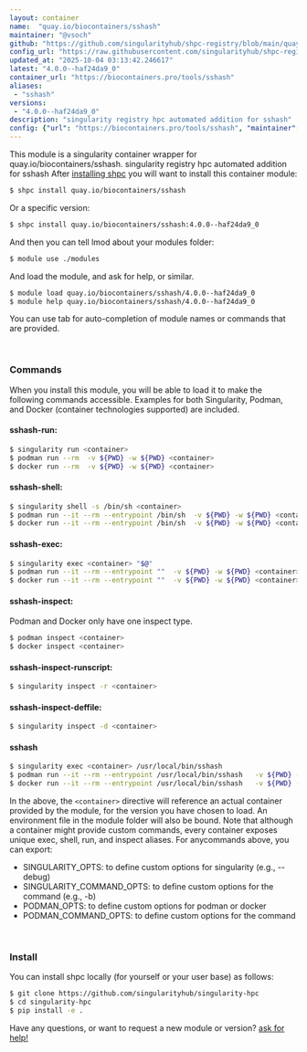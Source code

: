 ```yaml
---
layout: container
name:  "quay.io/biocontainers/sshash"
maintainer: "@vsoch"
github: "https://github.com/singularityhub/shpc-registry/blob/main/quay.io/biocontainers/sshash/container.yaml"
config_url: "https://raw.githubusercontent.com/singularityhub/shpc-registry/main/quay.io/biocontainers/sshash/container.yaml"
updated_at: "2025-10-04 03:13:42.246617"
latest: "4.0.0--haf24da9_0"
container_url: "https://biocontainers.pro/tools/sshash"
aliases:
 - "sshash"
versions:
 - "4.0.0--haf24da9_0"
description: "singularity registry hpc automated addition for sshash"
config: {"url": "https://biocontainers.pro/tools/sshash", "maintainer": "@vsoch", "description": "singularity registry hpc automated addition for sshash", "latest": {"4.0.0--haf24da9_0": "sha256:83d971cf857b249dd2227c84a63028289a1a24afffdc6e8c38c9003c8dd2800a"}, "tags": {"4.0.0--haf24da9_0": "sha256:83d971cf857b249dd2227c84a63028289a1a24afffdc6e8c38c9003c8dd2800a"}, "docker": "quay.io/biocontainers/sshash", "aliases": {"sshash": "/usr/local/bin/sshash"}}
---
```


This module is a singularity container wrapper for quay.io/biocontainers/sshash.
singularity registry hpc automated addition for sshash
After [installing shpc](#install) you will want to install this container module:


```bash
$ shpc install quay.io/biocontainers/sshash
```

Or a specific version:

```bash
$ shpc install quay.io/biocontainers/sshash:4.0.0--haf24da9_0
```

And then you can tell lmod about your modules folder:

```bash
$ module use ./modules
```

And load the module, and ask for help, or similar.

```bash
$ module load quay.io/biocontainers/sshash/4.0.0--haf24da9_0
$ module help quay.io/biocontainers/sshash/4.0.0--haf24da9_0
```

You can use tab for auto-completion of module names or commands that are provided.

<br>

### Commands

When you install this module, you will be able to load it to make the following commands accessible.
Examples for both Singularity, Podman, and Docker (container technologies supported) are included.

#### sshash-run:

```bash
$ singularity run <container>
$ podman run --rm  -v ${PWD} -w ${PWD} <container>
$ docker run --rm  -v ${PWD} -w ${PWD} <container>
```

#### sshash-shell:

```bash
$ singularity shell -s /bin/sh <container>
$ podman run --it --rm --entrypoint /bin/sh  -v ${PWD} -w ${PWD} <container>
$ docker run --it --rm --entrypoint /bin/sh  -v ${PWD} -w ${PWD} <container>
```

#### sshash-exec:

```bash
$ singularity exec <container> "$@"
$ podman run --it --rm --entrypoint ""  -v ${PWD} -w ${PWD} <container> "$@"
$ docker run --it --rm --entrypoint ""  -v ${PWD} -w ${PWD} <container> "$@"
```

#### sshash-inspect:

Podman and Docker only have one inspect type.

```bash
$ podman inspect <container>
$ docker inspect <container>
```

#### sshash-inspect-runscript:

```bash
$ singularity inspect -r <container>
```

#### sshash-inspect-deffile:

```bash
$ singularity inspect -d <container>
```


#### sshash

```bash
$ singularity exec <container> /usr/local/bin/sshash
$ podman run --it --rm --entrypoint /usr/local/bin/sshash   -v ${PWD} -w ${PWD} <container> -c " $@"
$ docker run --it --rm --entrypoint /usr/local/bin/sshash   -v ${PWD} -w ${PWD} <container> -c " $@"
```



In the above, the `<container>` directive will reference an actual container provided
by the module, for the version you have chosen to load. An environment file in the
module folder will also be bound. Note that although a container
might provide custom commands, every container exposes unique exec, shell, run, and
inspect aliases. For anycommands above, you can export:

 - SINGULARITY_OPTS: to define custom options for singularity (e.g., --debug)
 - SINGULARITY_COMMAND_OPTS: to define custom options for the command (e.g., -b)
 - PODMAN_OPTS: to define custom options for podman or docker
 - PODMAN_COMMAND_OPTS: to define custom options for the command

<br>

### Install

You can install shpc locally (for yourself or your user base) as follows:

```bash
$ git clone https://github.com/singularityhub/singularity-hpc
$ cd singularity-hpc
$ pip install -e .
```

Have any questions, or want to request a new module or version? [ask for help!](https://github.com/singularityhub/singularity-hpc/issues)
